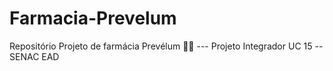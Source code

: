 # Farmacia-Prevelum
Repositório Projeto de farmácia Prevélum 👨‍⚕️ --- Projeto Integrador UC 15 -- SENAC EAD
